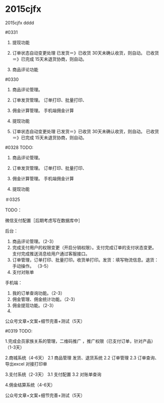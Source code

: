 # 2015cjfx
2015cjfx
dddd

#0331 
1. 提现功能
	
2. 订单状态自动变更处理
	已发货＝》已收货  30天未确认收货，则自动。
	已收货＝》已完成  15天未退货协商，则自动。
3. 商品评论功能
		
#0330
1. 商品评论管理。
	 
2. 订单发货管理。
	订单打印、批量打印、
3. 佣金计算管理。
	手机端佣金计算
4. 提现功能

5. 订单状态自动变更处理
	已发货＝》已收货  30天未确认收货，则自动。
	已收货＝》已完成  15天未退货协商，则自动。

#0328
TODO:

1. 商品评论管理。
	 
2. 订单发货管理。
	订单打印、批量打印、
3. 佣金计算管理。
	手机端佣金计算
4. 提现功能

＃0325

TODO：

微信支付配置［后期考虑写在数据库中］

后台：   
 
1. 商品评论管理。（2-3）   
2. 完成支付用户的权限变更（开启分销权限）。支付完成订单的支付状态变更。支付完成推送消息给用户通过客服接口。   
3. 订单管理，订单打印、批量打印。收货单打印。发货：填写物流信息。退货：手动操作。  （3-5）   
4. 支付对账单      

手机端：   
1. 我的订单查询功能。（2-3）   
2. 佣金管理、佣金统计功能。（2-3）   
3. 佣金提现功能。（2-3）   
4.    

公众号文章+文案+细节完善+测试（5天）

#0319
TODO:   


1.完成会员家族关系的管理，二维码推广 ，推广权限（已支付订单，针对产品）（1-3天）

2.商城系统（4-6天）
	2.1 商品管理
		 发货、退货系统
	2.2  订单管理
	2.3  订单查询、导出excel
		对接打印单
	
3.支付系统（2-3天）
	3.1 支付配置
	3.2 对账单查询

4.佣金结算系统（4-6天）

公众号文章+文案+细节完善+测试（5天）
		
